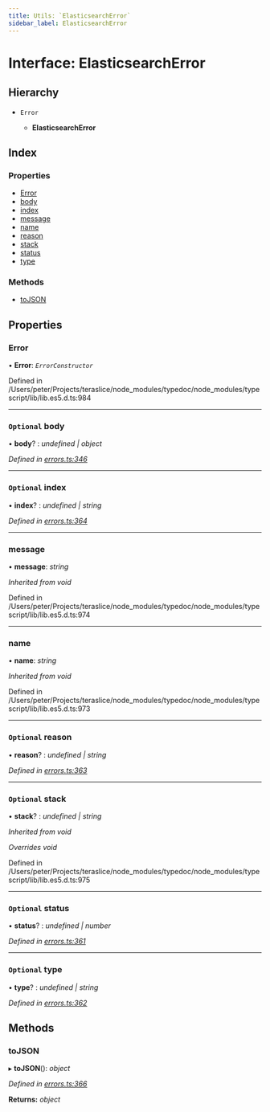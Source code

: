 ```yaml
---
title: Utils: `ElasticsearchError`
sidebar_label: ElasticsearchError
---
```


# Interface: ElasticsearchError

## Hierarchy

* `Error`

  * **ElasticsearchError**

## Index

### Properties

* [Error](elasticsearcherror.md#error)
* [body](elasticsearcherror.md#optional-body)
* [index](elasticsearcherror.md#optional-index)
* [message](elasticsearcherror.md#message)
* [name](elasticsearcherror.md#name)
* [reason](elasticsearcherror.md#optional-reason)
* [stack](elasticsearcherror.md#optional-stack)
* [status](elasticsearcherror.md#optional-status)
* [type](elasticsearcherror.md#optional-type)

### Methods

* [toJSON](elasticsearcherror.md#tojson)

## Properties

###  Error

• **Error**: *`ErrorConstructor`*

Defined in /Users/peter/Projects/teraslice/node_modules/typedoc/node_modules/typescript/lib/lib.es5.d.ts:984

___

### `Optional` body

• **body**? : *undefined | object*

*Defined in [errors.ts:346](https://github.com/terascope/teraslice/blob/fd211a8bb/packages/utils/src/errors.ts#L346)*

___

### `Optional` index

• **index**? : *undefined | string*

*Defined in [errors.ts:364](https://github.com/terascope/teraslice/blob/fd211a8bb/packages/utils/src/errors.ts#L364)*

___

###  message

• **message**: *string*

*Inherited from void*

Defined in /Users/peter/Projects/teraslice/node_modules/typedoc/node_modules/typescript/lib/lib.es5.d.ts:974

___

###  name

• **name**: *string*

*Inherited from void*

Defined in /Users/peter/Projects/teraslice/node_modules/typedoc/node_modules/typescript/lib/lib.es5.d.ts:973

___

### `Optional` reason

• **reason**? : *undefined | string*

*Defined in [errors.ts:363](https://github.com/terascope/teraslice/blob/fd211a8bb/packages/utils/src/errors.ts#L363)*

___

### `Optional` stack

• **stack**? : *undefined | string*

*Inherited from void*

*Overrides void*

Defined in /Users/peter/Projects/teraslice/node_modules/typedoc/node_modules/typescript/lib/lib.es5.d.ts:975

___

### `Optional` status

• **status**? : *undefined | number*

*Defined in [errors.ts:361](https://github.com/terascope/teraslice/blob/fd211a8bb/packages/utils/src/errors.ts#L361)*

___

### `Optional` type

• **type**? : *undefined | string*

*Defined in [errors.ts:362](https://github.com/terascope/teraslice/blob/fd211a8bb/packages/utils/src/errors.ts#L362)*

## Methods

###  toJSON

▸ **toJSON**(): *object*

*Defined in [errors.ts:366](https://github.com/terascope/teraslice/blob/fd211a8bb/packages/utils/src/errors.ts#L366)*

**Returns:** *object*
